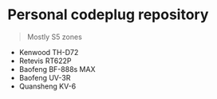 # Personal codeplug repository

> Mostly S5 zones


  * Kenwood TH-D72
  * Retevis RT622P
  * Baofeng BF-888s MAX
  * Baofeng UV-3R
  * Quansheng KV-6

